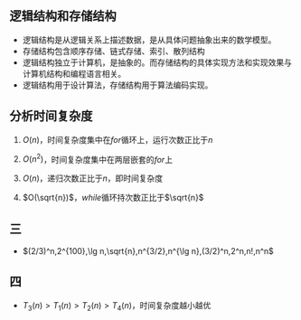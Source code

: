 ## 逻辑结构和存储结构

-  逻辑结构是从逻辑关系上描述数据，是从具体问题抽象出来的数学模型。
- 存储结构包含顺序存储、链式存储、索引、散列结构
- 逻辑结构独立于计算机，是抽象的。而存储结构的具体实现方法和实现效果与计算机结构和编程语言相关。
- 逻辑结构用于设计算法，存储结构用于算法编码实现。

## 分析时间复杂度

1. $O(n)$，时间复杂度集中在$for$循环上，运行次数正比于$n$

2. $O(n^2)$，时间复杂度集中在两层嵌套的$for$上

3. $O(n)$，递归次数正比于$n$，即时间复杂度

4. $O(\sqrt{n})$，$while$循环持次数正比于$\sqrt{n}$


## 三

- $(2/3)^n,2^{100},\lg n,\sqrt{n},n^{3/2},n^{\lg n},(3/2)^n,2^n,n!,n^n$

## 四

- $T_3(n)>T_1(n)>T_2(n)>T_4(n)$，时间复杂度越小越优